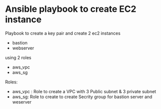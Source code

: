 # Ansible playbook to create EC2 instance 

Playbook to create a key pair and create 2 ec2 instances 
- bastion
- webserver

 using 2 roles
- aws_vpc
- aws_sg

Roles:
- aws_vpc : Role to create a VPC with 3 Public subnet & 3 private subnet
- aws_sg: Role to create to create Secrity group for bastion server and weserver
